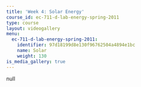 ```yaml
---
title: 'Week 4: Solar Energy'
course_id: ec-711-d-lab-energy-spring-2011
type: course
layout: videogallery
menu:
  ec-711-d-lab-energy-spring-2011:
    identifier: 97d18199d8e130f96762504a4894e1bc
    name: Solar
    weight: 130
is_media_gallery: true
---
```

null